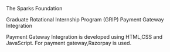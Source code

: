 The Sparks Foundation

Graduate Rotational Internship Program (GRIP)
Payment Gateway Integration

Payment Gateway Integration is developed using HTML,CSS and JavaScript. For payment gateway,Razorpay is used.
